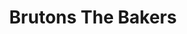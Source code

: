 ---
title: "Brutons The Bakers"
url: /cardiff/brutons-the-bakers-fairwater-green/
shop: Bäckerei
---
